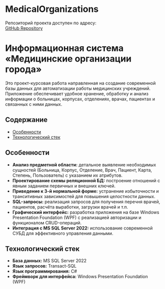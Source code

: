 # MedicalOrganizations

Репозиторий проекта доступен по адресу:  
[GitHub Repository](https://github.com/Tengim/Medical-Organizations)

# Информационная система «Медицинские организации города»

Это проект-курсовая работа направленная на создание современной базы данных для автоматизации работы медицинских учреждений. Приложение обеспечивает удобное хранение, обработку и анализ информации о больницах, корпусах, отделениях, врачах, пациентах и связанных с ними данных.

## Содержание

- [Особенности](#особенности)
- [Технологический стек](#технологический-стек)


## Особенности

- **Анализ предметной области:** детальное выявление необходимых сущностей (Больница, Корпус, Отделение, Врач, Пациент, Карта, Степень, Пользователь) с указанием их атрибутов.
- **Проектирование схемы реляционной БД:** построение отношений с явным заданием первичных и внешних ключей.
- **Приведение к 3-й нормальной форме:** устранение избыточности и транситивных зависимостей для повышения целостности данных.
- **SQL-запросы:** реализация запросов для получения перечня врачей, пациентов, расчёта выработки, загрузки врачей и т.п.
- **Графический интерфейс:** разработка приложения на базе Windows Presentation Foundation (WPF) с реализацией авторизации и функционалом CRUD-операций.
- **Интеграция с MS SQL Server 2022:** использование современной СУБД для эффективного управления данными.

## Технологический стек

- **База данных:** MS SQL Server 2022  
- **Язык запросов:** Transact-SQL  
- **Язык программирования:** C#  
- **Фреймворк для интерфейса:** Windows Presentation Foundation (WPF)  
